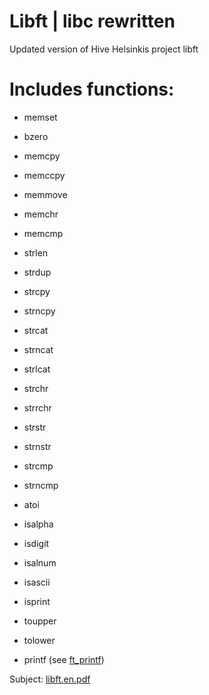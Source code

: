 # Libft | libc rewritten
Updated version of Hive Helsinkis project libft

# Includes functions: 

  - memset
  - bzero
  - memcpy
  - memccpy
  - memmove
  - memchr
  - memcmp
  - strlen
  - strdup
  - strcpy
  - strncpy
  - strcat
  - strncat
  - strlcat
  - strchr
  - strrchr
  - strstr
  - strnstr
  - strcmp
  - strncmp
  - atoi
  - isalpha
  - isdigit
  - isalnum
  - isascii
  - isprint
  - toupper
  - tolower
  
  - printf (see [ft_printf](https://github.com/tlahin/ft_printf))
  
  Subject: [libft.en.pdf](https://github.com/tlahin/libft/files/9993610/libft.en.pdf)
